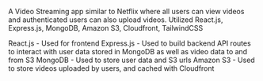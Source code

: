 A Video Streaming app similar to Netflix where all users can view videos and authenticated users can also upload videos.
Utilized React.js, Express.js, MongoDB, Amazon S3, Cloudfront, TailwindCSS

React.js - Used for frontend
Express.js - Used to build backend API routes to interact with user data stored in MongoDB as well as video data to and from S3
MongoDB - Used to store user data and S3 urls
Amazon S3 - Used to store videos uploaded by users, and cached with Cloudfront
